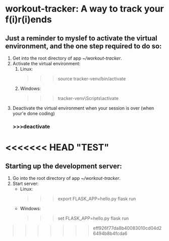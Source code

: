 # workout-tracker: A way to track your f(i)r(i)ends

## Just a reminder to myslef to activate the virtual environment, and the one step required to do so:
1. Get into the root directory of app _~/workout-tracker_.
2. Activate the virtual environment:
    1. Linux: 
        >>>source tracker-venv/bin/activate
    2. Windows: 
        >>> tracker-venv\Scripts\activate
3. Deactivate the virtual environment when your session is over (when your'e done coding)
    ### >>>deactivate
    
<<<<<<< HEAD
"TEST" 
=======
## Starting up the development server:
1. Go into the root directory of app _~/workout-tracker_.
2. Start server:
    * Linux: 
        >>> export FLASK_APP=hello.py
        >>> flask run
    * Windows: 
        >>> set FLASK_APP=hello.py
        >>> flask run
>>>>>>> eff926f77da8b40083010cd04d26494b8b4fcda6
